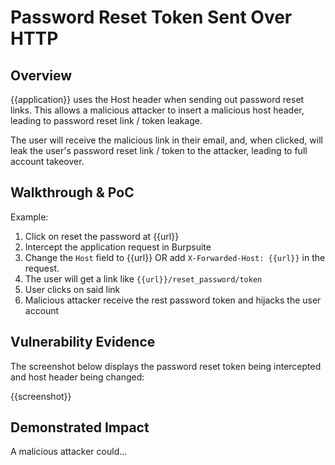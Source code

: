 # Password Reset Token Sent Over HTTP

## Overview
<!--
Provide a 1-2 sentence description - see http://cveproject.github.io/docs/content/key-details-phrasing.pdf for tips

This format is a good guide:
[VULNTYPE] in [COMPONENT] in [APPLICATION] allows [ATTACKER] to [IMPACT] via [VECTOR] 
-->

{{application}} uses the Host header when sending out password reset links. This allows a malicious attacker to insert a malicious host header, leading to password reset link / token leakage.

The user will receive the malicious link in their email, and, when clicked, will leak the user's password reset link / token to the attacker, leading to full account takeover.

## Walkthrough & PoC
<!--
Provide a step-by-step walkthrough on how to access the vulnerable injection point, and how to exploit the vulnerability.
Adding a dot-pointed walkthrough with relevant screenshots will speed triage time and result in faster rewards!
-->

Example:

1. Click on reset the password at {{url}}
1. Intercept the application request in Burpsuite
1. Change the `Host` field to {{url}} OR add `X-Forwarded-Host: {{url}}` in the request.
1. The user will get a link like `{{url}}/reset_password/token`
1. User clicks on said link
1. Malicious attacker receive the rest password token and hijacks the user account

## Vulnerability Evidence
<!--
Your submission MUST include evidence of the vulnerability and not be theoretical in nature.

For an SQL Injection vulnerability, please include specific NON-PII information discovered in the database, such as Database Version, a listing of database tables, or an injected 'sleep' payload.

You may present your evidence as output from a tool such as SQLMap, unless the program forbids the use of these tools, and it may be in the format of terminal output, screenshots, or video.

**DO NOT ACCESS PII**
-->

The screenshot below displays the password reset token being intercepted and host header being changed:

{{screenshot}}

## Demonstrated Impact
<!--
Demonstrating access to data other than the database version or database tables is NOT permitted without explicit permission from the program.
**DO NOT ACCESS PII**

A malicious attacker could ...
--> 
A malicious attacker could...
